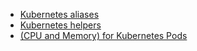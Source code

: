* [Kubernetes aliases](k8s_aliases.sh)
* [Kubernetes helpers](k8s_helpers.sh)
* [(CPU and Memory) for Kubernetes Pods](k8susages.sh)
